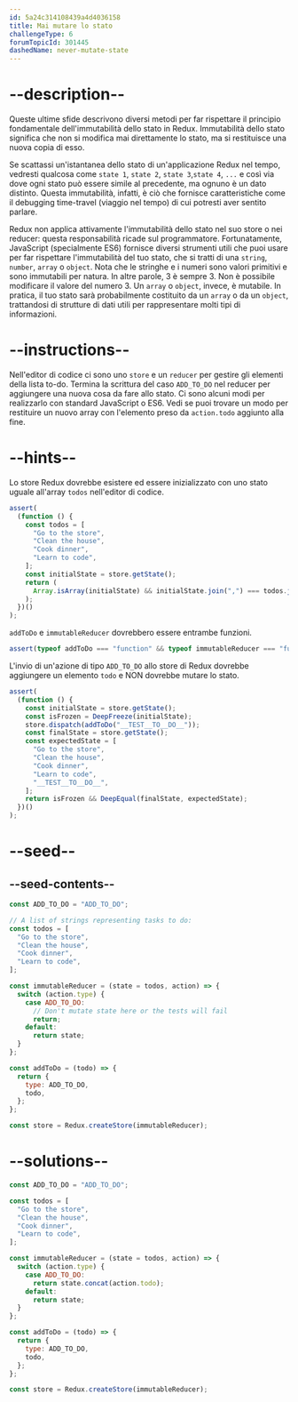 ```yaml
---
id: 5a24c314108439a4d4036158
title: Mai mutare lo stato
challengeType: 6
forumTopicId: 301445
dashedName: never-mutate-state
---
```


# --description--

Queste ultime sfide descrivono diversi metodi per far rispettare il principio fondamentale dell'immutabilità dello stato in Redux. Immutabilità dello stato significa che non si modifica mai direttamente lo stato, ma si restituisce una nuova copia di esso.

Se scattassi un'istantanea dello stato di un'applicazione Redux nel tempo, vedresti qualcosa come `state 1`, `state 2`, `state 3`,`state 4`, `...` e così via dove ogni stato può essere simile al precedente, ma ognuno è un dato distinto. Questa immutabilità, infatti, è ciò che fornisce caratteristiche come il debugging time-travel (viaggio nel tempo) di cui potresti aver sentito parlare.

Redux non applica attivamente l'immutabilità dello stato nel suo store o nei reducer: questa responsabilità ricade sul programmatore. Fortunatamente, JavaScript (specialmente ES6) fornisce diversi strumenti utili che puoi usare per far rispettare l'immutabilità del tuo stato, che si tratti di una `string`, `number`, `array` o `object`. Nota che le stringhe e i numeri sono valori primitivi e sono immutabili per natura. In altre parole, 3 è sempre 3. Non è possibile modificare il valore del numero 3. Un `array` o `object`, invece, è mutabile. In pratica, il tuo stato sarà probabilmente costituito da un `array` o da un `object`, trattandosi di strutture di dati utili per rappresentare molti tipi di informazioni.

# --instructions--

Nell'editor di codice ci sono uno `store` e un `reducer` per gestire gli elementi della lista to-do. Termina la scrittura del caso `ADD_TO_DO` nel reducer per aggiungere una nuova cosa da fare allo stato. Ci sono alcuni modi per realizzarlo con standard JavaScript o ES6. Vedi se puoi trovare un modo per restituire un nuovo array con l'elemento preso da `action.todo` aggiunto alla fine.

# --hints--

Lo store Redux dovrebbe esistere ed essere inizializzato con uno stato uguale all'array `todos` nell'editor di codice.

```js
assert(
  (function () {
    const todos = [
      "Go to the store",
      "Clean the house",
      "Cook dinner",
      "Learn to code",
    ];
    const initialState = store.getState();
    return (
      Array.isArray(initialState) && initialState.join(",") === todos.join(",")
    );
  })()
);
```

`addToDo` e `immutableReducer` dovrebbero essere entrambe funzioni.

```js
assert(typeof addToDo === "function" && typeof immutableReducer === "function");
```

L'invio di un'azione di tipo `ADD_TO_DO` allo store di Redux dovrebbe aggiungere un elemento `todo` e NON dovrebbe mutare lo stato.

```js
assert(
  (function () {
    const initialState = store.getState();
    const isFrozen = DeepFreeze(initialState);
    store.dispatch(addToDo("__TEST__TO__DO__"));
    const finalState = store.getState();
    const expectedState = [
      "Go to the store",
      "Clean the house",
      "Cook dinner",
      "Learn to code",
      "__TEST__TO__DO__",
    ];
    return isFrozen && DeepEqual(finalState, expectedState);
  })()
);
```

# --seed--

## --seed-contents--

```js
const ADD_TO_DO = "ADD_TO_DO";

// A list of strings representing tasks to do:
const todos = [
  "Go to the store",
  "Clean the house",
  "Cook dinner",
  "Learn to code",
];

const immutableReducer = (state = todos, action) => {
  switch (action.type) {
    case ADD_TO_DO:
      // Don't mutate state here or the tests will fail
      return;
    default:
      return state;
  }
};

const addToDo = (todo) => {
  return {
    type: ADD_TO_DO,
    todo,
  };
};

const store = Redux.createStore(immutableReducer);
```

# --solutions--

```js
const ADD_TO_DO = "ADD_TO_DO";

const todos = [
  "Go to the store",
  "Clean the house",
  "Cook dinner",
  "Learn to code",
];

const immutableReducer = (state = todos, action) => {
  switch (action.type) {
    case ADD_TO_DO:
      return state.concat(action.todo);
    default:
      return state;
  }
};

const addToDo = (todo) => {
  return {
    type: ADD_TO_DO,
    todo,
  };
};

const store = Redux.createStore(immutableReducer);
```
